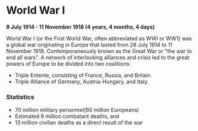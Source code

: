 # World War I
**8 July 1914 - 11 November 1918 (4 years, 4 months, 4 days)**

World War I (or the First World War, often abbreviated as WWI or WW1) was a global war originating in Europe that lasted from 28 July 1914 to 11 November 1918. Contemporaneously known as the Great War or "the war to end all wars".
A network of interlocking alliances and crisis led to the great powers of Europe to be divided into two coalitions: 
 - Triple Entente, consisting of France, Russia, and Britain.
 - Triple Alliance of Germany, Austria-Hungary, and Italy. 

### Statistics
 - 70 million military personnel(60 million Europeans)
 - Estimated 9 million combatant deaths, and
 - 13 million civilian deaths as a direct result of the war

